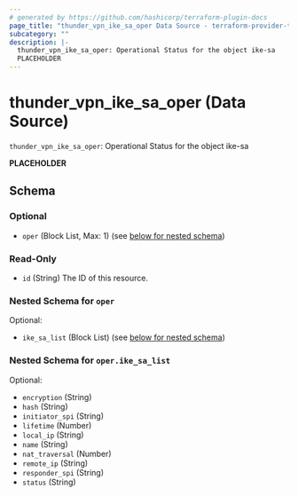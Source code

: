 ```yaml
---
# generated by https://github.com/hashicorp/terraform-plugin-docs
page_title: "thunder_vpn_ike_sa_oper Data Source - terraform-provider-thunder"
subcategory: ""
description: |-
  thunder_vpn_ike_sa_oper: Operational Status for the object ike-sa
  PLACEHOLDER
---
```


# thunder_vpn_ike_sa_oper (Data Source)

`thunder_vpn_ike_sa_oper`: Operational Status for the object ike-sa

__PLACEHOLDER__



<!-- schema generated by tfplugindocs -->
## Schema

### Optional

- `oper` (Block List, Max: 1) (see [below for nested schema](#nestedblock--oper))

### Read-Only

- `id` (String) The ID of this resource.

<a id="nestedblock--oper"></a>
### Nested Schema for `oper`

Optional:

- `ike_sa_list` (Block List) (see [below for nested schema](#nestedblock--oper--ike_sa_list))

<a id="nestedblock--oper--ike_sa_list"></a>
### Nested Schema for `oper.ike_sa_list`

Optional:

- `encryption` (String)
- `hash` (String)
- `initiator_spi` (String)
- `lifetime` (Number)
- `local_ip` (String)
- `name` (String)
- `nat_traversal` (Number)
- `remote_ip` (String)
- `responder_spi` (String)
- `status` (String)


